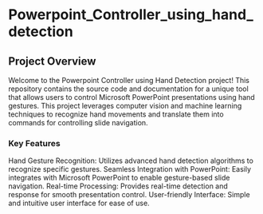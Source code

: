 # Powerpoint_Controller_using_hand_detection

## Project Overview
Welcome to the Powerpoint Controller using Hand Detection project! This repository contains the source code and documentation for a unique tool that allows users to control Microsoft PowerPoint presentations using hand gestures. This project leverages computer vision and machine learning techniques to recognize hand movements and translate them into commands for controlling slide navigation.

### Key Features
Hand Gesture Recognition: Utilizes advanced hand detection algorithms to recognize specific gestures.
Seamless Integration with PowerPoint: Easily integrates with Microsoft PowerPoint to enable gesture-based slide navigation.
Real-time Processing: Provides real-time detection and response for smooth presentation control.
User-friendly Interface: Simple and intuitive user interface for ease of use.
